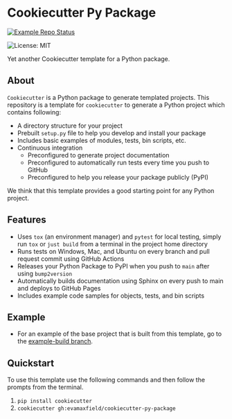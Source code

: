# Cookiecutter Py Package

[![Example Repo Status](https://github.com/evamaxfield/cookiecutter-py-package/workflows/Generate%20and%20Test%20Example%20Repo/badge.svg)](https://github.com/evamaxfield/cookiecutter-py-package/tree/example-build)

![License: MIT](https://img.shields.io/badge/License-MIT-blue.svg)

Yet another Cookiecutter template for a Python package.

## About

`Cookiecutter` is a Python package to generate templated projects.
This repository is a template for `cookiecutter` to generate a Python project which
contains following:

-   A directory structure for your project
-   Prebuilt `setup.py` file to help you develop and install your package
-   Includes basic examples of modules, tests, bin scripts, etc.
-   Continuous integration
    -   Preconfigured to generate project documentation
    -   Preconfigured to automatically run tests every time you push to GitHub
    -   Preconfigured to help you release your package publicly (PyPI)

We think that this template provides a good starting point for any Python project.

## Features

-   Uses `tox` (an environment manager) and `pytest` for local testing, simply run `tox`
    or `just build` from a terminal in the project home directory
-   Runs tests on Windows, Mac, and Ubuntu on every branch and pull request commit using
    GitHub Actions
-   Releases your Python Package to PyPI when you push to `main` after using
    `bump2version`
-   Automatically builds documentation using Sphinx on every push to main and deploys
    to GitHub Pages
-   Includes example code samples for objects, tests, and bin scripts

## Example

-   For an example of the base project that is built from this template, go to the
    [example-build branch](https://github.com/evamaxfield/cookiecutter-py-package/tree/example-build).

## Quickstart

To use this template use the following commands and then follow the prompts from the
terminal.

1. `pip install cookiecutter`
2. `cookiecutter gh:evamaxfield/cookiecutter-py-package`